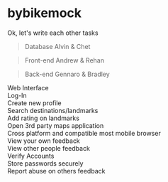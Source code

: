 # bybikemock

Ok, let's write each other tasks

>Database            Alvin & Chet
                            
>Front-end           Andrew & Rehan
                            
>Back-end            Gennaro & Bradley

Web Interface<br>
Log-In<br>
Create new profile<br>
Search destinations/landmarks<br>
Add rating on landmarks<br>
Open 3rd party maps application <br>
Cross platform and compatible most mobile browser<br>
View your own feedback<br>
View other people feedback<br>
Verify Accounts<br>
Store passwords securely<br>
Report abuse on others feedback<br>

